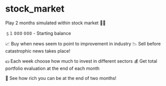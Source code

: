 # stock_market

Play 2 months simulated within stock market 🧑‍💻

﹩𝟙 𝟘𝟘𝟘 𝟘𝟘𝟘 - Starting balance

📈 Buy when news seem to point to improvement in industry
📉 Sell before catastrophic news takes place!

💵 Each week choose how much to invest in different sectors
💰 Get total portfolio evaluation at the end of each month

🤑 See how rich you can be at the end of two months!
